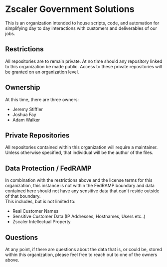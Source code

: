 # Zscaler Government Solutions
This is an organization intended to house scripts, code, and automation for simplifying day to day interactions with customers and deliverables of our jobs. 

## Restrictions
All repositories are to remain private.  At no time should any repository linked to this organization be made public.  Access to these private repositories will be granted on an organization level. 

## Ownership
At this time, there are three owners:
- Jeremy Stiffler
- Joshua Fay
- Adam Walker

## Private Repositories
All repositories contained within this organization will require a maintainer.  Unless otherwise specified, that individual will be the author of the files. 

## Data Protection / FedRAMP
In combination with the restrictions above and the license terms for this organization, this instance is not within the FedRAMP boundary and data contained here should not have any sensitive data that can't reside outside of that boundary.  
This includes, but is not limited to:
- Real Customer Names
- Sensitive Customer Data (IP Addresses, Hostnames, Users etc..)
- Zscaler Intellectual Property

## Questions
At any point, if there are questions about the data that is, or could be, stored within this organization, please feel free to reach out to one of the owners above.  
